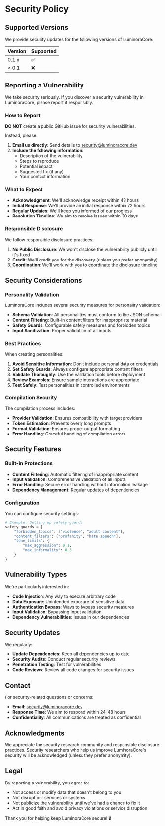 # Security Policy

## Supported Versions

We provide security updates for the following versions of LuminoraCore:

| Version | Supported          |
| ------- | ------------------ |
| 0.1.x   | :white_check_mark: |
| < 0.1   | :x:                |

## Reporting a Vulnerability

We take security seriously. If you discover a security vulnerability in LuminoraCore, please report it responsibly.

### How to Report

**DO NOT** create a public GitHub issue for security vulnerabilities.

Instead, please:

1. **Email us directly**: Send details to security@luminoracore.dev
2. **Include the following information**:
   - Description of the vulnerability
   - Steps to reproduce
   - Potential impact
   - Suggested fix (if any)
   - Your contact information

### What to Expect

- **Acknowledgment**: We'll acknowledge receipt within 48 hours
- **Initial Response**: We'll provide an initial response within 72 hours
- **Regular Updates**: We'll keep you informed of our progress
- **Resolution Timeline**: We aim to resolve issues within 30 days

### Responsible Disclosure

We follow responsible disclosure practices:

1. **No Public Disclosure**: We won't disclose the vulnerability publicly until it's fixed
2. **Credit**: We'll credit you for the discovery (unless you prefer anonymity)
3. **Coordination**: We'll work with you to coordinate the disclosure timeline

## Security Considerations

### Personality Validation

LuminoraCore includes several security measures for personality validation:

- **Schema Validation**: All personalities must conform to the JSON schema
- **Content Filtering**: Built-in content filters for inappropriate material
- **Safety Guards**: Configurable safety measures and forbidden topics
- **Input Sanitization**: Proper validation of all inputs

### Best Practices

When creating personalities:

1. **Avoid Sensitive Information**: Don't include personal data or credentials
2. **Set Safety Guards**: Always configure appropriate content filters
3. **Validate Thoroughly**: Use the validation tools before deployment
4. **Review Examples**: Ensure sample interactions are appropriate
5. **Test Safely**: Test personalities in controlled environments

### Compilation Security

The compilation process includes:

- **Provider Validation**: Ensures compatibility with target providers
- **Token Estimation**: Prevents overly long prompts
- **Format Validation**: Ensures proper output formatting
- **Error Handling**: Graceful handling of compilation errors

## Security Features

### Built-in Protections

- **Content Filtering**: Automatic filtering of inappropriate content
- **Input Validation**: Comprehensive validation of all inputs
- **Error Handling**: Secure error handling without information leakage
- **Dependency Management**: Regular updates of dependencies

### Configuration

You can configure security settings:

```python
# Example: Setting up safety guards
safety_guards = {
    "forbidden_topics": ["violence", "adult content"],
    "content_filters": ["profanity", "hate speech"],
    "tone_limits": {
        "max_aggression": 0.1,
        "max_informality": 0.3
    }
}
```

## Vulnerability Types

We're particularly interested in:

- **Code Injection**: Any way to execute arbitrary code
- **Data Exposure**: Unintended exposure of sensitive data
- **Authentication Bypass**: Ways to bypass security measures
- **Input Validation**: Bypassing input validation
- **Dependency Vulnerabilities**: Issues in our dependencies

## Security Updates

We regularly:

- **Update Dependencies**: Keep all dependencies up to date
- **Security Audits**: Conduct regular security reviews
- **Penetration Testing**: Test for vulnerabilities
- **Code Reviews**: Review all code changes for security issues

## Contact

For security-related questions or concerns:

- **Email**: security@luminoracore.dev
- **Response Time**: We aim to respond within 24-48 hours
- **Confidentiality**: All communications are treated as confidential

## Acknowledgments

We appreciate the security research community and responsible disclosure practices. Security researchers who help us improve LuminoraCore's security will be acknowledged (unless they prefer anonymity).

## Legal

By reporting a vulnerability, you agree to:

- Not access or modify data that doesn't belong to you
- Not disrupt our services or systems
- Not publicize the vulnerability until we've had a chance to fix it
- Act in good faith and avoid privacy violations or service disruption

Thank you for helping keep LuminoraCore secure! 🔒
